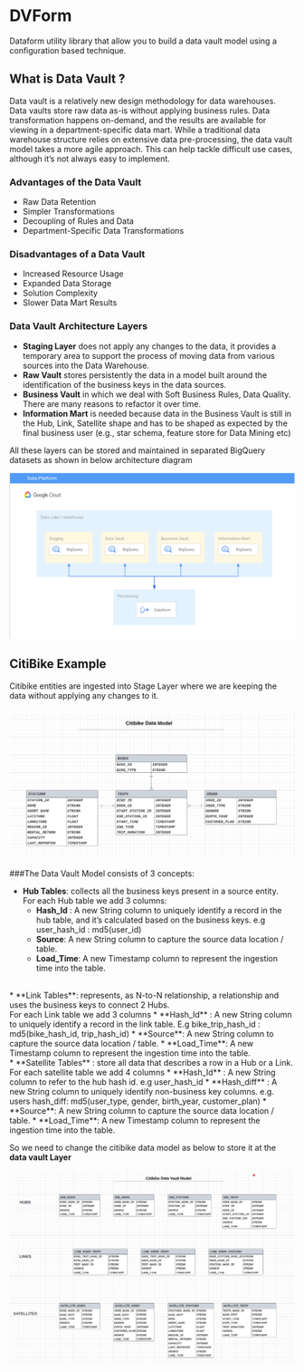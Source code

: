 # DVForm
Dataform utility library that allow you to build a data vault model using a configuration based technique. 


## What is Data Vault ? 
Data vault is a relatively new design methodology for data warehouses. Data vaults store raw data as-is without applying business rules. Data transformation happens on-demand, and the results are available for viewing in a department-specific data mart. While a traditional data warehouse structure relies on extensive data pre-processing, the data vault model takes a more agile approach. This can help tackle difficult use cases, although it’s not always easy to implement.

###  Advantages of the Data Vault
* Raw Data Retention
* Simpler Transformations
* Decoupling of Rules and Data
* Department-Specific Data Transformations

### Disadvantages of a Data Vault
* Increased Resource Usage
* Expanded Data Storage
* Solution Complexity
* Slower Data Mart Results


### Data Vault Architecture Layers
* **Staging Layer** does not apply any changes to the data, it provides a temporary area to support the process of moving data from various sources into the Data Warehouse.
* **Raw Vault** stores persistently the data in a model built around the identification of the business keys in the data sources.
* **Business Vault** in which we deal with Soft Business Rules, Data Quality. There are many reasons to refactor it over time.
* **Information Mart** is needed because data in the Business Vault is still in the Hub, Link, Satellite shape and has to be shaped as expected by the final business user (e.g., star schema, feature store for Data Mining etc)

All these layers can be stored and maintained in separated BigQuery datasets as shown in below architecture diagram 

![alt architecture](resources/architecture.png) 

## CitiBike Example

Citibike entities are ingested into Stage Layer where we are keeping the data without applying any changes to it. <br/><br/>
![alt citibike_model](resources/citibike-source.png) 


###The Data Vault Model consists of 3 concepts:<br/>

* **Hub Tables**: collects all the business keys present in a source entity. <br/>
  For each Hub table we add 3 columns:
  * **Hash_Id** : A new String column to uniquely identify a record in the hub table, and it’s calculated based on the business keys. e.g   user_hash_id : md5(user_id)
  * **Source**: A new String column to capture the source data location / table.
  * **Load_Time**:  A new Timestamp column to represent the ingestion time into the table.
<br/>
* **Link Tables**: represents, as N-to-N relationship, a relationship and uses the business keys to connect 2 Hubs.<br/>
   For each Link table we add 3 columns
  * **Hash_Id** : A new String column to uniquely identify a record in the link table. E.g bike_trip_hash_id : md5(bike_hash_id, trip_hash_id)
  * **Source**: A new String column to capture the source data location / table.
  * **Load_Time**:  A new Timestamp column to represent the ingestion time into the table.
<br/>
* **Satellite Tables** :  store all data that describes a row in a Hub or a Link.<br/>
   For each satellite table we add 4 columns
  * **Hash_Id** : A new String column to refer to the hub hash id. e.g   user_hash_id
  * **Hash_diff** : A new String column to uniquely identify non-business key columns. e.g. users hash_diff: md5(user_type, gender, birth_year, customer_plan)
  * **Source**: A new String column to capture the source data location / table.
  * **Load_Time**:  A new Timestamp column to represent the ingestion time into the table.

So we need to change the citibike data model as below to store it at the **data vault Layer**

![alt citibike_data_vault_model](resources/citibike-datavault-model.png) 